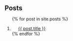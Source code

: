 <h2 id="posts" style="margin: 2px 0px 0px;">Posts</h2>

<div class="posts">
<ol class="post_content">


<!-- Print the contents of the link object -->
{% for post in site.posts %}
<li>
<div class="pub-row">
  <div class="col-sm-9" style="position: relative;padding-right: 15px;padding-left: 20px;">
      <div class="title"><a href="{{ post.url }}">{{ post.title }}</a></div>
  </div>
</div>
</li>
{% endfor %}

<br>

</ol>
</div>